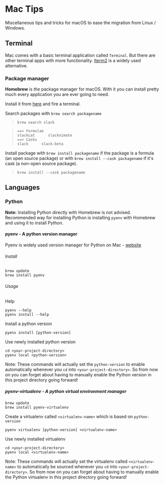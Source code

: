 # Mac Tips

Miscellaneous tips and tricks for macOS to ease the migration from Linux / Windows.

## Terminal

Mac comes with a basic terminal application called `Terminal`. But there are other terminal apps with more functionality.
[Iterm2](https://iterm2.com/) is a widely used alternative. 

### Package manager

**Homebrew** is *the* package manager for macOS. With it you can install pretty much every application you are ever going to need.

Install it from [here](https://brew.sh/) and fire a terminal.

Search packages with `brew search packagename`

> `brew search slack`

>```
>==> Formulae
 >slackcat      slacknimate
> ==> Casks
>slack      slack-beta

Install package with `brew install packagename` if the package is a formula (an open source package) or with `brew install --cask packagename` if it's cask (a non-open source package).

>```brew install --cask packagename```

## Languages

### Python

**Note:** Installing Python directly with Homebrew is not advised. Recommended way for installing Python is installing `pyenv` with Homebrew and using it to install Python.

#### pyenv - A python version manager
Pyenv is widely used version manager for Python on Mac - [website](https://github.com/pyenv/pyenv)

###### Install
```
brew update
brew install pyenv
```

###### Usage
Help
```
pyenv --help
pyenv install --help
```

Install a python version
```
pyenv install [python-version]
```

Use newly installed python version
```
cd <your-project-directory>
pyenv local <python-version>
```
Note: These commands will actually set the `python-version` to enable automatically whenever you `cd` into 
`<your-project-directory>`. So from now on you can forget about having to manually enable the Python version 
in this project directory going forward!

##### pyenv-virtualenv - A python virtual environment manager
```
brew update
brew install pyenv-virtualenv
```

Create a virtualenv called `<virtualenv-name>` which is based on `python-version`
```
pyenv virtualenv [python-version] <virtualenv-name>
```
Use newly installed virtualenv
```
cd <your-project-directory>
pyenv local <virtualenv-name>
```
Note: These commands will actually set the virtualenv called `<virtualenv-name>` to automatically be sourced whenever 
you `cd` into `<your-project-directory>`. So from now on you can forget about having to manually enable the Python 
virtualenv in this project directory going forward!
